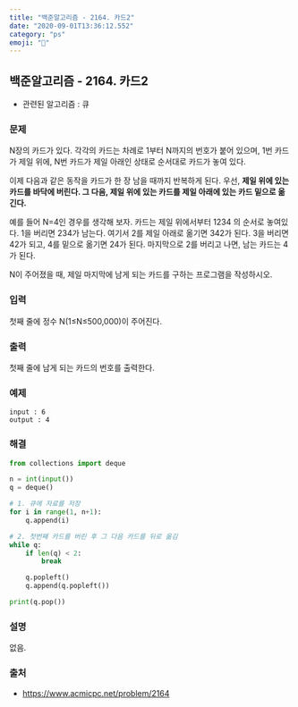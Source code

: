 ```yaml
---
title: "백준알고리즘 - 2164. 카드2"
date: "2020-09-01T13:36:12.552"
category: "ps"
emoji: "🌄"
---
```


## 백준알고리즘 - 2164. 카드2

- 관련된 알고리즘 : 큐

### 문제

N장의 카드가 있다. 각각의 카드는 차례로 1부터 N까지의 번호가 붙어 있으며, 1번 카드가 제일 위에, N번 카드가 제일 아래인 상태로 순서대로 카드가 놓여 있다.

이제 다음과 같은 동작을 카드가 한 장 남을 때까지 반복하게 된다. 우선, **제일 위에 있는 카드를 바닥에 버린다. 그 다음, 제일 위에 있는 카드를 제일 아래에 있는 카드 밑으로 옮긴다.**

예를 들어 N=4인 경우를 생각해 보자. 카드는 제일 위에서부터 1234 의 순서로 놓여있다. 1을 버리면 234가 남는다. 여기서 2를 제일 아래로 옮기면 342가 된다. 3을 버리면 42가 되고, 4를 밑으로 옮기면 24가 된다. 마지막으로 2를 버리고 나면, 남는 카드는 4가 된다.

N이 주어졌을 때, 제일 마지막에 남게 되는 카드를 구하는 프로그램을 작성하시오.

### 입력

첫째 줄에 정수 N(1≤N≤500,000)이 주어진다.

### 출력

첫째 줄에 남게 되는 카드의 번호를 출력한다.

### 예제

```
input : 6
output : 4
```

### 해결

```python
from collections import deque

n = int(input())
q = deque()

# 1. 큐에 자료를 저장
for i in range(1, n+1):
    q.append(i)

# 2. 첫번째 카드를 버린 후 그 다음 카드를 뒤로 옮김
while q:
    if len(q) < 2:
        break

    q.popleft()
    q.append(q.popleft())

print(q.pop())

```

### 설명

없음.

### 출처

- https://www.acmicpc.net/problem/2164
